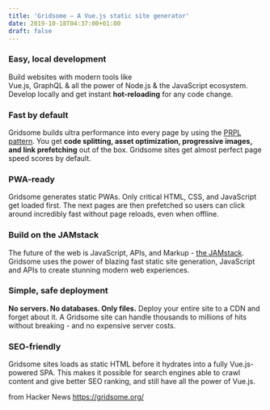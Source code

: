 ```yaml
---
title: 'Gridsome – A Vue.js static site generator'
date: 2019-10-18T04:37:00+01:00
draft: false
---
```


### Easy, local development

Build websites with modern tools like  
Vue.js, GraphQL & all the power of Node.js & the JavaScript ecosystem. Develop locally and get instant **hot-reloading** for any code change.

### Fast by default

Gridsome builds ultra performance into every page by using the [PRPL pattern](https://gridsome.org/docs/fast-by-default/#the-prpl-pattern). You get **code splitting, asset optimization, progressive images, and link prefetching** out of the box. Gridsome sites get almost perfect page speed scores by default.

### PWA-ready

Gridsome generates static PWAs. Only critical HTML, CSS, and JavaScript get loaded first. The next pages are then prefetched so users can click around incredibly fast without page reloads, even when offline.

### Build on the JAMstack

The future of the web is JavaScript, APIs, and Markup - [the JAMstack](https://gridsome.org/docs/jamstack/). Gridsome uses the power of blazing fast static site generation, JavaScript and APIs to create stunning modern web experiences.

### Simple, safe deployment

**No servers. No databases. Only files.** Deploy your entire site to a CDN and forget about it. A Gridsome site can handle thousands to millions of hits without breaking - and no expensive server costs.

### SEO-friendly

Gridsome sites loads as static HTML before it hydrates into a fully Vue.js-powered SPA. This makes it possible for search engines able to crawl content and give better SEO ranking, and still have all the power of Vue.js.

  
  
from Hacker News https://gridsome.org/